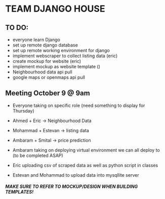 # TEAM DJANGO HOUSE ##

## TO DO:
- everyone learn Django
- set up remote django database
- set up remote working environment for django
- implement webscraper to collect listing data (eric)
- create mockup for website (eric)
- implement mockup as website template ()
- Neighbourhood data api pull
- google maps or openmaps api pull

## Meeting October 9 @ 9am

- Everyone taking on specific role (need something to display for Thursday)
-   Ahmed + Eric -> Neighbourhood Data
-   Mohammad + Estevan -> listing data
-   Ambaram + Smital -> price prediction

-  Ambaram taking on deploying virtual environment we can all deploy to (to be completed ASAP)
-  Eric uploading csv of scraped data as well as python script in classes
-  Estevan and Mohammad to upload data into mysqllite server

##### MAKE SURE TO REFER TO MOCKUP/DESIGN WHEN BUILDING TEMPLATES! 

